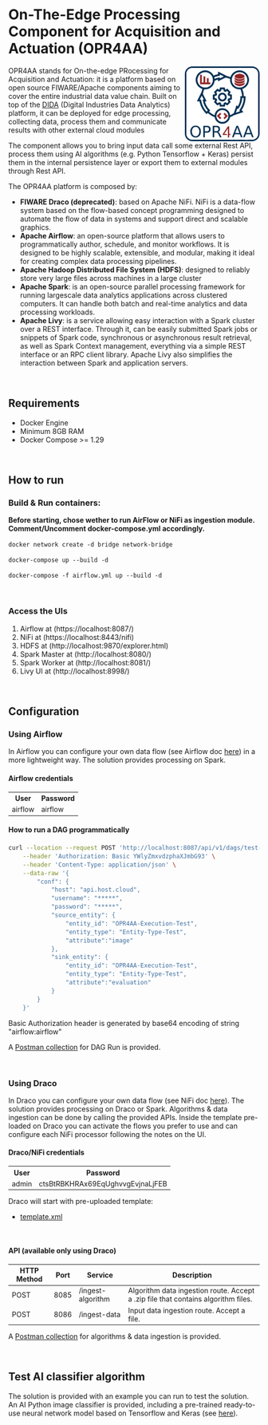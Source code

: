 <h1>On-The-Edge Processing Component for Acquisition and Actuation (OPR4AA)</h1>
<img align="right" src="documentation/logo.png" width="150" alt="opr4aa logo">

OPR4AA stands for On-the-edge PRocessing for Acquisition and Actuation: it is a platform based on open source FIWARE/Apache components aiming to cover the entire industrial data value chain. Built on top of the <a href="https://github.com/Engineering-Research-and-Development/dida">DIDA</a> (Digital Industries Data Analytics) platform, it can be deployed for edge processing, collecting data, process them and communicate results with other external cloud modules

The component allows you to bring input data call some external Rest API, process them using AI algorithms (e.g. Python Tensorflow + Keras) persist them in the internal persistence layer or export them to external modules through Rest API.

The OPR4AA platform is composed by:
- <b>FIWARE Draco (deprecated)</b>: based on Apache NiFi. NiFi is a data-flow system based on the flow-based concept programming designed to automate the flow of data in systems and support direct and scalable graphics.
- <b>Apache Airflow</b>:  an open-source platform that allows users to programmatically author, schedule, and monitor workflows. It is designed to be highly scalable, extensible, and modular, making it ideal for creating complex data processing pipelines.
- <b>Apache Hadoop Distributed File System (HDFS)</b>: designed to reliably store very large files across machines in a large cluster
- <b>Apache Spark</b>: is an open-source parallel processing framework for running largescale data analytics applications across clustered computers. It can handle both batch and real-time analytics and data processing workloads.
- <b>Apache Livy</b>:  is a service allowing easy interaction with a Spark cluster over a REST interface. Through it, can be easily submitted Spark jobs or snippets of Spark code, synchronous or asynchronous result retrieval, as well as Spark Context management, everything via a simple REST interface or an RPC client library. Apache Livy also simplifies the interaction between Spark and application servers.  

<br>

<h2>Requirements</h2>
<ul>
    <li>Docker Engine</li>
    <li>Minimum 8GB RAM</li>
    <li>Docker Compose >= 1.29</li>
</ul>

<br>

<h2>How to run</h2>
<h3>Build & Run containers:</h3>
<b>Before starting, chose wether to run AirFlow or NiFi as ingestion module. Comment/Uncomment docker-compose.yml accordingly.</b>

<code>docker network create -d bridge network-bridge</code>

<code>docker-compose up --build -d</code>

<code>docker-compose -f airflow.yml up --build  -d</code>

<br>

<h3>Access the UIs</h3>

1. Airflow at (https://localhost:8087/)
1. NiFi at (https://localhost:8443/nifi)
2. HDFS at (http://localhost:9870/explorer.html)
3. Spark Master at (http://localhost:8080/)
4. Spark Worker at (http://localhost:8081/)
5. Livy UI at (http://localhost:8998/)

<br>


<h2>Configuration</h2>

<h3>Using Airflow</h3>
In Airflow you can configure your own data flow (see Airflow doc <a  href="https://airflow.apache.org/docs">here</a>) in a more lightweight way.
The solution provides processing on Spark. 

<h4>Airflow credentials</h4>
<table>
<tr>
<th>User</th>
<th>Password</th>
</tr>
<tr>
<td>airflow</td>
<td>airflow</td>
</tr>
</table>

<h4>How to run a DAG programmatically</h4>

```bash
curl --location --request POST 'http://localhost:8087/api/v1/dags/test-pipeline/dagRuns' \
    --header 'Authorization: Basic YWlyZmxvdzphaXJmbG93' \
    --header 'Content-Type: application/json' \
    --data-raw '{
        "conf": {
            "host": "api.host.cloud",
            "username": "*****",
            "password": "*****",
            "source_entity": {
                "entity_id": "OPR4AA-Execution-Test",
                "entity_type": "Entity-Type-Test",
                "attribute":"image"
            },
            "sink_entity": {
                "entity_id": "OPR4AA-Execution-Test",
                "entity_type": "Entity-Type-Test",
                "attribute":"evaluation"
            }
        }
    }'
```

Basic Authorization header is generated by base64 encoding of string "airflow:airflow"

A [Postman collection](OPR4AA-V2.postman_collection.json) for DAG Run is provided.


<br>

<h3>Using Draco</h3>
In Draco you can configure your own data flow (see NiFi doc <a  href="https://nifi.apache.org/docs/nifi-docs/html/getting-started.html">here</a>).
The solution provides processing on Draco or Spark. Algorithms & data ingestion can be done by calling the provided APIs.
Inside the template pre-loaded on Draco you can activate the flows you prefer to use and can configure each NiFi processor following the notes on the UI.

<h4>Draco/NiFi credentials</h4>
<table>
<tr>
<th>User</th>
<th>Password</th>
</tr>
<tr>
<td>admin</td>
<td>ctsBtRBKHRAx69EqUghvvgEvjnaLjFEB</td>
</tr>
</table>

Draco will start with pre-uploaded template:

- [template.xml](orchestration/templates/template.xml)


<br>

<h4>API (available only using Draco)</h4>

<table role="table">
    <thead>
        <tr align="center">
            <th>HTTP Method</th>
            <th>Port</th>
            <th>Service</th>
            <th>Description</th>
        </tr>
    </thead>
    <tbody>
      <tr>
          <td>POST</td>
          <td>8085</td>
          <td>/ingest-algorithm</td>
          <td>Algorithm data ingestion route. Accept a .zip file that contains algorithm files.</td>
      </tr>
        <tr>
          <td>POST</td>
          <td>8086</td>
          <td>/ingest-data</td>
          <td>Input data ingestion route. Accept a file.</td>
      </tr>
  </tbody>
</table>

A [Postman collection](OPR4AA.postman_collection.json) for algorithms & data ingestion is provided.

<br>

<h2>Test AI classifier algorithm</h2> 
The solution is provided with an example you can run to test the solution.
An AI Python image classifier is provided, including a pre-trained ready-to-use neural network model based on Tensorflow and Keras (see <a  href="https://www.tensorflow.org/tutorials/keras/classification">here</a>).
